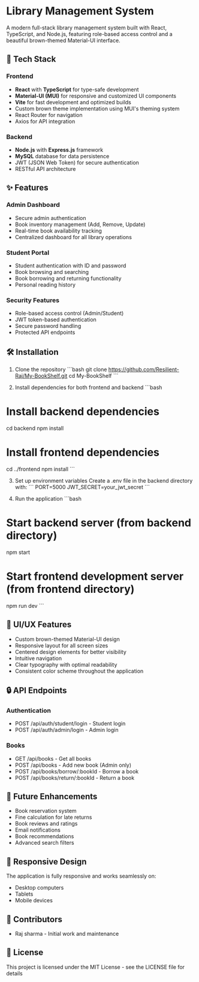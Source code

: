# Library Management System

A modern full-stack library management system built with React, TypeScript, and Node.js, featuring role-based access control and a beautiful brown-themed Material-UI interface.

## 🚀 Tech Stack

### Frontend
- **React** with **TypeScript** for type-safe development
- **Material-UI (MUI)** for responsive and customized UI components
- **Vite** for fast development and optimized builds
- Custom brown theme implementation using MUI's theming system
- React Router for navigation
- Axios for API integration

### Backend
- **Node.js** with **Express.js** framework
- **MySQL** database for data persistence
- JWT (JSON Web Token) for secure authentication
- RESTful API architecture

## ✨ Features

### Admin Dashboard
- Secure admin authentication
- Book inventory management (Add, Remove, Update)
- Real-time book availability tracking
- Centralized dashboard for all library operations

### Student Portal
- Student authentication with ID and password
- Book browsing and searching
- Book borrowing and returning functionality
- Personal reading history

### Security Features
- Role-based access control (Admin/Student)
- JWT token-based authentication
- Secure password handling
- Protected API endpoints

## 🛠️ Installation

1. Clone the repository
\`\`\`bash
git clone https://github.com/Resilient-Raj/My-BookShelf.git
cd My-BookShelf
\`\`\`

2. Install dependencies for both frontend and backend
\`\`\`bash
# Install backend dependencies
cd backend
npm install

# Install frontend dependencies
cd ../frontend
npm install
\`\`\`

3. Set up environment variables
Create a .env file in the backend directory with:
\`\`\`
PORT=5000
JWT_SECRET=your_jwt_secret
\`\`\`

4. Run the application
\`\`\`bash
# Start backend server (from backend directory)
npm start

# Start frontend development server (from frontend directory)
npm run dev
\`\`\`

## 🎨 UI/UX Features

- Custom brown-themed Material-UI design
- Responsive layout for all screen sizes
- Centered design elements for better visibility
- Intuitive navigation
- Clear typography with optimal readability
- Consistent color scheme throughout the application

## 🔒 API Endpoints

### Authentication
- POST /api/auth/student/login - Student login
- POST /api/auth/admin/login - Admin login

### Books
- GET /api/books - Get all books
- POST /api/books - Add new book (Admin only)
- POST /api/books/borrow/:bookId - Borrow a book
- POST /api/books/return/:bookId - Return a book

## 🌟 Future Enhancements

- Book reservation system
- Fine calculation for late returns
- Book reviews and ratings
- Email notifications
- Book recommendations
- Advanced search filters

## 📱 Responsive Design

The application is fully responsive and works seamlessly on:
- Desktop computers
- Tablets
- Mobile devices

## 👥 Contributors

- Raj sharma - Initial work and maintenance

## 📄 License

This project is licensed under the MIT License - see the LICENSE file for details
